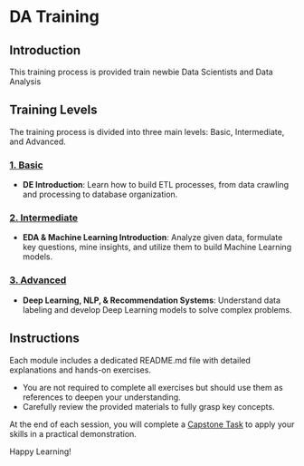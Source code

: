 # DA Training

## Introduction
This training process is provided  train newbie Data Scientists and Data Analysis 

## Training Levels
The training process is divided into three main levels: Basic, Intermediate, and Advanced.

### [1. Basic](Basic)
- **DE Introduction**: Learn how to build ETL processes, from data crawling and processing to database organization.

### [2. Intermediate](Intermediate)
- **EDA & Machine Learning Introduction**: Analyze given data, formulate key questions, mine insights, and utilize them to build Machine Learning models.

### [3. Advanced](Advanced)
- **Deep Learning, NLP, & Recommendation Systems**: Understand data labeling and develop Deep Learning models to solve complex problems.


## Instructions
Each module includes a dedicated README.md file with detailed explanations and hands-on exercises. 
- You are not required to complete all exercises but should use them as references to deepen your understanding.
- Carefully review the provided materials to fully grasp key concepts.

At the end of each session, you will complete a [Capstone Task]() to apply your skills in a practical demonstration.


Happy Learning!
